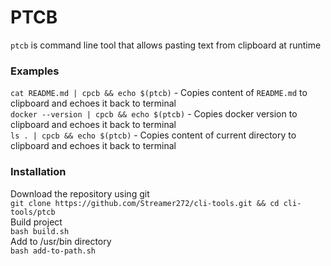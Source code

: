 # PTCB

`ptcb` is command line tool that allows pasting text from clipboard at runtime

### Examples
`cat README.md | cpcb && echo $(ptcb)` - Copies content of `README.md` to clipboard and echoes it back to terminal
<br />
`docker --version | cpcb && echo $(ptcb)` - Copies docker version to clipboard and echoes it back to terminal
<br />
`ls . | cpcb && echo $(ptcb)` - Copies content of current directory to clipboard and echoes it back to terminal

### Installation
Download the repository using git
<br />
`git clone https://github.com/Streamer272/cli-tools.git && cd cli-tools/ptcb`
<br />
Build project
<br />
`bash build.sh`
<br />
Add to /usr/bin directory
<br />
`bash add-to-path.sh`
